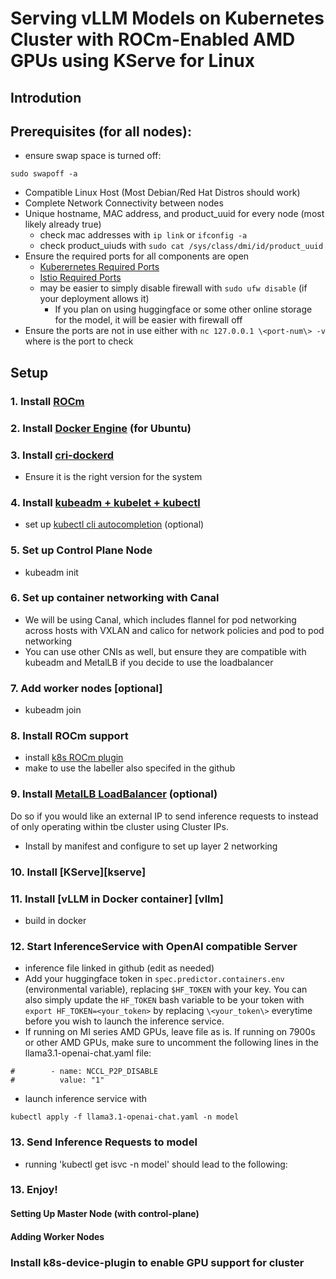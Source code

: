 # Serving vLLM Models on Kubernetes Cluster with ROCm-Enabled AMD GPUs using KServe for Linux

## Introdution



## Prerequisites (for all nodes):
- ensure swap space is turned off:
```
sudo swapoff -a
```
- Compatible Linux Host (Most Debian/Red Hat Distros should work)
- Complete Network Connectivity between nodes
- Unique hostname, MAC address, and product_uuid for every node (most likely already true)
    - check mac addresses with `ip link` or `ifconfig -a`
    - check product_uiuds with `sudo cat /sys/class/dmi/id/product_uuid`
- Ensure the required ports for all components are open
    - [Kuberernetes Required Ports][k8_ports]
    - [Istio Required Ports][istio_ports]
    - may be easier to simply disable firewall with `sudo ufw disable` (if your deployment allows it)
        - If you plan on using huggingface or some other online storage for the model, it will be easier with firewall off
- Ensure the ports are not in use either with `nc 127.0.0.1 \<port-num\> -v` where <port-num> is the port to check
 

[k8_ports]: https://kubernetes.io/docs/reference/networking/ports-and-protocols/
[istio_ports]: https://istio.io/latest/docs/ops/deployment/application-requirements/#ports-used-by-istio
## Setup

### 1. Install [ROCm][rocm]
### 2. Install [Docker Engine][docker-engine] (for Ubuntu)
### 3. Install [cri-dockerd][dockerd]
- Ensure it is the right version for the system
### 4. Install [kubeadm + kubelet + kubectl][kubeadm]
- set up [kubectl cli autocompletion][completion] (optional)
### 5.  Set up Control Plane Node
-   kubeadm init
### 6. Set up container networking with Canal
- We will be using Canal, which includes flannel for pod networking across hosts with VXLAN and calico for network policies and pod to pod networking
- You can use other CNIs as well, but ensure they are compatible with kubeadm and MetalLB if you decide to use the loadbalancer
### 7.  Add worker nodes [optional]
-   kubeadm join
### 8. Install ROCm support
-   install [k8s ROCm plugin][rocm_plugin]
-   make to use the labeller also specifed in the github
### 9. Install [MetalLB LoadBalancer][metallb] (optional)
Do so if you would like an external IP to send inference requests to instead of only operating within tbe cluster using Cluster IPs.
- Install by manifest and configure to set up layer 2 networking 
### 10. Install [KServe][kserve]
### 11. Install [vLLM in Docker container] [vllm]
-   build in docker
### 12. Start InferenceService with OpenAI compatible Server
-   inference file linked in github (edit as needed)
-   Add your huggingface token in `spec.predictor.containers.env` (environmental variable), replacing `$HF_TOKEN` with your key. You can also simply update the `HF_TOKEN` bash variable to be your token with `export HF_TOKEN=<your_token>` by replacing `\<your_token\>` everytime before you wish to launch the inference service.
-   If running on MI series AMD GPUs, leave file as is. If running on 7900s or other AMD GPUs, make sure to uncomment the following lines in the llama3.1-openai-chat.yaml file:
```
#        - name: NCCL_P2P_DISABLE
#          value: "1"
```
- launch inference service with
```
kubectl apply -f llama3.1-openai-chat.yaml -n model
```
### 13. Send Inference Requests to model
- running 'kubectl get isvc -n model' should lead to the following:
### 13. Enjoy!


#### Setting Up Master Node (with control-plane)

#### Adding Worker Nodes

### Install k8s-device-plugin to enable GPU support for cluster

[rocm]: https://rocm.docs.amd.com/projects/install-on-linux/en/latest/install/quick-start.html
[docker-engine]: https://docs.docker.com/engine/install/ubuntu/
[dockerd]: https://github.com/Mirantis/cri-dockerd/releases
[kubeadm]: https://kubernetes.io/docs/setup/production-environment/tools/kubeadm/install-kubeadm/
[completion]: https://kubernetes.io/docs/tasks/tools/install-kubectl-linux/#enable-shell-autocompletion
[rocm_plugin]: https://github.com/ROCm/k8s-device-plugin?tab=readme-ov-file#deployment
[metallb]: https://metallb.universe.tf/installation/
